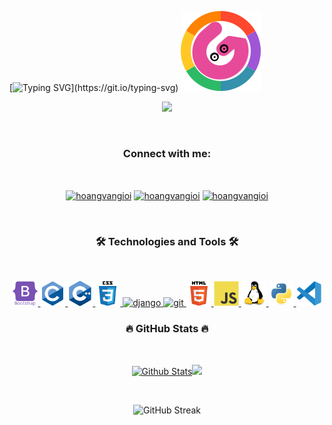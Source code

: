 <!-- Hoang Van Gioi -->
[![Typing SVG](https://readme-typing-svg.herokuapp.com?duration=8000&color=DA2CF7&center=true&width=1000&height=150&lines=Hello+👋+!+I'm+Ho%C3%A0ng+V%C4%83n+Gi%E1%BB%8Fi.;I%E2%80%99m+20+years+old.;I%E2%80%99m+from+Viet+Nam.;I%E2%80%99m+a+junior+at+Posts+and+Telecommunications+Institute+of+Technology.;My+major+is+Electrical+and+Electronic+Engineering+Technology.)](https://git.io/typing-svg)
![Hoang Van Gioi](./logo.svg)
<p align="center"> 
<a title="Visit my Github repositories" href="https://github.com/hoangvangioi?tab=repositories" target="_blank"><img src="https://github-profile-trophy.vercel.app/?username=hoangvangioi&theme=darkhub&no-frame=true&row=1&column=6" height="110px" /></a>
</p>
<br>
<h3 align="center">Connect with me:</h3>
<br>
<p align="center"> 
<a href="https://www.facebook.com/hoanggioi.2803/" target="_blank"><img align="center" src="https://raw.githubusercontent.com/rahuldkjain/github-profile-readme-generator/master/src/images/icons/Social/facebook.svg" alt="hoangvangioi" height="30" width="40" /></a>
<a href="https://www.instagram.com/gioihoang3082/" target="_blank"><img align="center" src="https://raw.githubusercontent.com/rahuldkjain/github-profile-readme-generator/master/src/images/icons/Social/instagram.svg" alt="hoangvangioi" height="30" width="40" /></a>
<a href="https://www.youtube.com/channel/UCVHLjBAHx6SBkX3qDJ0qRcg" target="_blank"><img align="center" src="https://raw.githubusercontent.com/rahuldkjain/github-profile-readme-generator/master/src/images/icons/Social/youtube.svg" alt="hoangvangioi" height="30" width="40" /></a>
</p>
<br />
<h3 align="center">🛠 Technologies and Tools 🛠</h3>
<br />
<p align="center"> 
<a href="https://getbootstrap.com" target="_blank" rel="noreferrer"> <img src="https://raw.githubusercontent.com/devicons/devicon/master/icons/bootstrap/bootstrap-plain-wordmark.svg" alt="bootstrap" width="40" height="40"/> </a> 
<a href="https://www.cprogramming.com/" target="_blank" rel="noreferrer"> <img src="https://raw.githubusercontent.com/devicons/devicon/master/icons/c/c-original.svg" alt="c" width="40" height="40"/> </a> 
<a href="https://www.w3schools.com/cpp/" target="_blank" rel="noreferrer"> <img src="https://raw.githubusercontent.com/devicons/devicon/master/icons/cplusplus/cplusplus-original.svg" alt="cplusplus" width="40" height="40"/> </a> 
<a href="https://www.w3schools.com/css/" target="_blank" rel="noreferrer"> <img src="https://raw.githubusercontent.com/devicons/devicon/master/icons/css3/css3-original-wordmark.svg" alt="css3" width="40" height="40"/> </a> 
<a href="https://www.djangoproject.com/" target="_blank" rel="noreferrer"> <img src="https://avatars.githubusercontent.com/u/27804?s=200&v=4" alt="django" width="40" height="40"/> </a>
<a href="https://git-scm.com/" target="_blank" rel="noreferrer"> <img src="https://www.vectorlogo.zone/logos/git-scm/git-scm-icon.svg" alt="git" width="40" height="40"/> </a>
<a href="https://www.w3.org/html/" target="_blank" rel="noreferrer"> <img src="https://raw.githubusercontent.com/devicons/devicon/master/icons/html5/html5-original-wordmark.svg" alt="html5" width="40" height="40"/> </a> 
<a href="https://developer.mozilla.org/en-US/docs/Web/JavaScript" target="_blank" rel="noreferrer"> <img src="https://raw.githubusercontent.com/devicons/devicon/master/icons/javascript/javascript-original.svg" alt="javascript" width="40" height="40"/> </a> 
<a href="https://www.linux.org/" target="_blank" rel="noreferrer"> <img src="https://raw.githubusercontent.com/devicons/devicon/master/icons/linux/linux-original.svg" alt="linux" width="40" height="40"/> </a>
<a href="https://www.python.org" target="_blank" rel="noreferrer"> <img src="https://raw.githubusercontent.com/devicons/devicon/master/icons/python/python-original.svg" alt="python" width="40" height="40"/> </a> 
<a href="https://code.visualstudio.com" target="_blank"><img alt="Visual Studio Code" title="Visual Studio Code" width="40" height="40" src="https://raw.githubusercontent.com/devicons/devicon/master/icons/vscode/vscode-original.svg" /></a> 
</p>
<h3 align="center">🔥 GitHub Stats 🔥</h3>
<br />
<p align="center">
<a title="Visit my Github repositories" href="https://github.com/hoangvangioi?tab=repositories" target="_blank"><img height="150px" src="https://github-readme-stats.vercel.app/api?username=hoangvangioi&show_icons=true&include_all_commits=true&theme=midnight-purple&custom_title=Github%20Stats&hide_border=true" alt="Github Stats" /></a><a title="Visit my Github repositories" href="https://github.com/hoangvangioi?tab=repositories" target="_blank"><img height="150px" src="https://github-readme-stats.vercel.app/api/top-langs/?username=hoangvangioi&layout=compact&theme=midnight-purple&langs_count=10&hide=js&hide_border=true" /></a>
</p>
<br />
<p align="center">
	<img src="https://github-readme-streak-stats.herokuapp.com?user=hoangvangioi&theme=radical&hide_border=true&date_format=M%20j%5B%2C%20Y%5D" alt="GitHub Streak" />
</p>
<br/>

